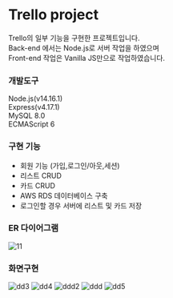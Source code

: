 # Trello project
Trello의 일부 기능을 구현한 프로젝트입니다.  
Back-end 에서는 Node.js로 서버 작업을 하였으며  
Front-end 작업은 Vanilla JS만으로 작업하였습니다.  

### 개발도구
Node.js(v14.16.1)  
Express(v4.17.1)  
MySQL 8.0  
ECMAScript 6  

### 구현 기능  
* 회원 기능 (가입,로그인/아웃,세션)
* 리스트 CRUD
* 카드 CRUD
* AWS RDS 데이터베이스 구축
* 로그인할 경우 서버에 리스트 및 카드 저장

### ER 다이어그램
![11](https://user-images.githubusercontent.com/73522666/116391828-98434300-a85a-11eb-8e6b-5563dffdf99d.PNG)

### 화면구현
![dd3](https://user-images.githubusercontent.com/73522666/116413758-df3d3280-a872-11eb-9eda-efcf78265ee6.PNG)
![dd4](https://user-images.githubusercontent.com/73522666/116413961-085dc300-a873-11eb-973e-0407d80ec9cb.PNG)
![ddd2](https://user-images.githubusercontent.com/73522666/116413739-db111500-a872-11eb-9919-dd52b0233702.PNG)
![ddd](https://user-images.githubusercontent.com/73522666/116413940-04ca3c00-a873-11eb-82af-f7bc86e9757c.PNG)
![dd5](https://user-images.githubusercontent.com/73522666/116413956-0693ff80-a873-11eb-8082-2bd15be0fd9c.PNG)
